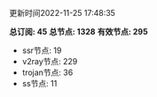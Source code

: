 更新时间2022-11-25 17:48:35

**总订阅: 45**
**总节点: 1328**
**有效节点: 295**
- ssr节点: 19
- v2ray节点: 229
- trojan节点: 36
- ss节点: 11
